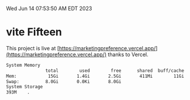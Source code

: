 Wed Jun 14 07:53:50 AM EDT 2023

# vite Fifteen


This project is live at [https://marketingpreference.vercel.app/](https://marketingpreference.vercel.app/) thanks to Vercel.

```bash
System Memory
               total        used        free      shared  buff/cache   available
Mem:            15Gi       1.4Gi       2.5Gi       411Mi        11Gi        13Gi
Swap:          8.0Gi       0.0Ki       8.0Gi
System Storage
393M	.
```
```bash
